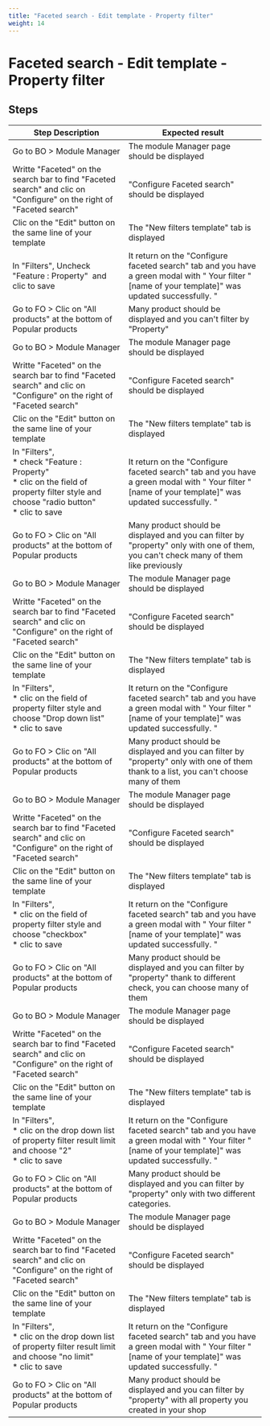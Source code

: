 ```yaml
---
title: "Faceted search - Edit template - Property filter"
weight: 14
---
```


# Faceted search - Edit template - Property filter
## Steps
| Step Description | Expected result |
| ----- | ----- |
| Go to BO > Module Manager | The module Manager page should be displayed |
| Writte "Faceted" on the search bar to find "Faceted search" and clic on "Configure" on the right of "Faceted search" | "Configure Faceted search" should be displayed |
| Clic on the "Edit" button on the same line of your template | The "New filters template" tab is displayed |
| In "Filters", Uncheck "Feature : Property"  and clic to save | It return on the "Configure faceted search" tab and you have a green modal with " Your filter "[name of your template]" was updated successfully. " |
| Go to FO > Clic on "All products" at the bottom of Popular products | Many product should be displayed and you can't filter by "Property" |
| Go to BO > Module Manager | The module Manager page should be displayed |
| Writte "Faceted" on the search bar to find "Faceted search" and clic on "Configure" on the right of "Faceted search" | "Configure Faceted search" should be displayed |
| Clic on the "Edit" button on the same line of your template | The "New filters template" tab is displayed |
| In "Filters",<br> * check "Feature : Property"<br> * clic on the field of property filter style and choose "radio button" <br> * clic to save | It return on the "Configure faceted search" tab and you have a green modal with " Your filter "[name of your template]" was updated successfully. " |
| Go to FO > Clic on "All products" at the bottom of Popular products | Many product should be displayed and you can filter by "property" only with one of them, you can't check many of them like previously |
| Go to BO > Module Manager | The module Manager page should be displayed |
| Writte "Faceted" on the search bar to find "Faceted search" and clic on "Configure" on the right of "Faceted search" | "Configure Faceted search" should be displayed |
| Clic on the "Edit" button on the same line of your template | The "New filters template" tab is displayed |
| In "Filters",<br> * clic on the field of property filter style and choose "Drop down list" <br> * clic to save | It return on the "Configure faceted search" tab and you have a green modal with " Your filter "[name of your template]" was updated successfully. " |
| Go to FO > Clic on "All products" at the bottom of Popular products | Many product should be displayed and you can filter by "property" only with one of them thank to a list, you can't choose many of them |
| Go to BO > Module Manager | The module Manager page should be displayed |
| Writte "Faceted" on the search bar to find "Faceted search" and clic on "Configure" on the right of "Faceted search" | "Configure Faceted search" should be displayed |
| Clic on the "Edit" button on the same line of your template | The "New filters template" tab is displayed |
| In "Filters",<br> * clic on the field of property filter style and choose "checkbox" <br> * clic to save | It return on the "Configure faceted search" tab and you have a green modal with " Your filter "[name of your template]" was updated successfully. " |
| Go to FO > Clic on "All products" at the bottom of Popular products | Many product should be displayed and you can filter by "property" thank to different check, you can choose many of them |
| Go to BO > Module Manager | The module Manager page should be displayed |
| Writte "Faceted" on the search bar to find "Faceted search" and clic on "Configure" on the right of "Faceted search" | "Configure Faceted search" should be displayed |
| Clic on the "Edit" button on the same line of your template | The "New filters template" tab is displayed |
| In "Filters",<br> * clic on the drop down list of property filter result limit and choose "2" <br> * clic to save | It return on the "Configure faceted search" tab and you have a green modal with " Your filter "[name of your template]" was updated successfully. " |
| Go to FO > Clic on "All products" at the bottom of Popular products | Many product should be displayed and you can filter by "property" only with two different categories. |
| Go to BO > Module Manager | The module Manager page should be displayed |
| Writte "Faceted" on the search bar to find "Faceted search" and clic on "Configure" on the right of "Faceted search" | "Configure Faceted search" should be displayed |
| Clic on the "Edit" button on the same line of your template | The "New filters template" tab is displayed |
| In "Filters",<br> * clic on the drop down list of property filter result limit and choose "no limit" <br> * clic to save | It return on the "Configure faceted search" tab and you have a green modal with " Your filter "[name of your template]" was updated successfully. " |
| Go to FO > Clic on "All products" at the bottom of Popular products | Many product should be displayed and you can filter by "property" with all property you created in your shop |
